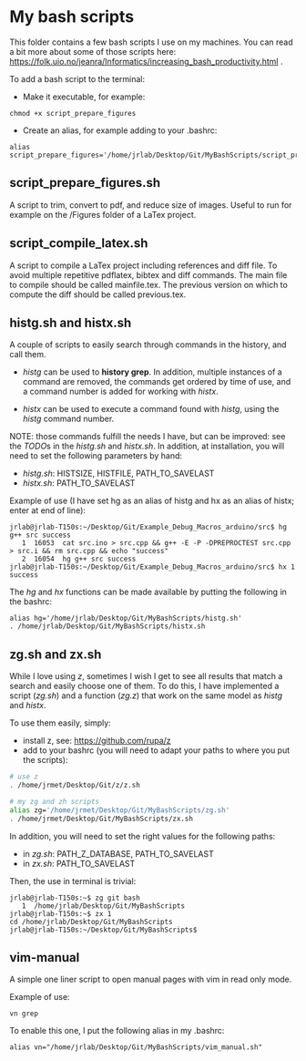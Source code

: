 # My bash scripts

This folder contains a few bash scripts I use on my machines. You can read a bit more about some of those scripts here: https://folk.uio.no/jeanra/Informatics/increasing_bash_productivity.html .

To add a bash script to the terminal:

- Make it executable, for example:
```
chmod +x script_prepare_figures
``` 

- Create an alias, for example adding to your .bashrc:
```
alias script_prepare_figures='/home/jrlab/Desktop/Git/MyBashScripts/script_prepare_figures.sh'
```

## script_prepare_figures.sh

A script to trim, convert to pdf, and reduce size of images. Useful to run for example on the /Figures folder of a LaTex project. 

## script_compile_latex.sh

A script to compile a LaTex project including references and diff file. To avoid multiple repetitive pdflatex, bibtex and diff commands. The main file to compile should be called mainfile.tex. The previous version on which to compute the diff should be called previous.tex.

## histg.sh and histx.sh

A couple of scripts to easily search through commands in the history, and call them.

- *histg* can be used to **history grep**. In addition, multiple instances of a command are removed, the commands get ordered by time of use, and a command number is added for working with *histx*.

- *histx* can be used to execute a command found with *histg*, using the *histg* command number.

NOTE: those commands fulfill the needs I have, but can be improved: see the *TODO*s in the *histg.sh* and *histx.sh*. In addition, at installation, you will need to set the following parameters by hand:

- *histg.sh*: HISTSIZE, HISTFILE, PATH_TO_SAVELAST
- *histx.sh*: PATH_TO_SAVELAST

Example of use (I have set hg as an alias of histg and hx as an alias of histx; enter at end of line):

```
jrlab@jrlab-T150s:~/Desktop/Git/Example_Debug_Macros_arduino/src$ hg g++ src success
   1  16053  cat src.ino > src.cpp && g++ -E -P -DPREPROCTEST src.cpp > src.i && rm src.cpp && echo "success"
   2  16054  hg g++ src success
jrlab@jrlab-T150s:~/Desktop/Git/Example_Debug_Macros_arduino/src$ hx 1
success
```

The *hg* and *hx* functions can be made available by putting the following in the bashrc:

 ```
alias hg='/home/jrlab/Desktop/Git/MyBashScripts/histg.sh'
. /home/jrlab/Desktop/Git/MyBashScripts/histx.sh
 ```

## zg.sh and zx.sh

While I love using *z*, sometimes I wish I get to see all results that match a search and easily choose one of them. To do this, I have implemented a script (*zg.sh*) and a function (*zg.z*) that work on the same model as *histg* and *histx*.

To use them easily, simply:

- install z, see: https://github.com/rupa/z
- add to your bashrc (you will need to adapt your paths to where you put the scripts):

```bash
# use z
. /home/jrmet/Desktop/Git/z/z.sh

# my zg and zh scripts
alias zg='/home/jrmet/Desktop/Git/MyBashScripts/zg.sh'
. /home/jrmet/Desktop/Git/MyBashScripts/zx.sh
``` 

In addition, you will need to set the right values for the following paths:

- in *zg.sh*: PATH_Z_DATABASE, PATH_TO_SAVELAST
- in *zx.sh*: PATH_TO_SAVELAST

Then, the use in terminal is trivial:

```
jrlab@jrlab-T150s:~$ zg git bash
   1  /home/jrlab/Desktop/Git/MyBashScripts
jrlab@jrlab-T150s:~$ zx 1
cd /home/jrlab/Desktop/Git/MyBashScripts
jrlab@jrlab-T150s:~/Desktop/Git/MyBashScripts$ 
```

## vim-manual

A simple one liner script to open manual pages with vim in read only mode.

Example of use:

```
vn grep
```

To enable this one, I put the following alias in my .bashrc:

```
alias vn="/home/jrlab/Desktop/Git/MyBashScripts/vim_manual.sh"
```
